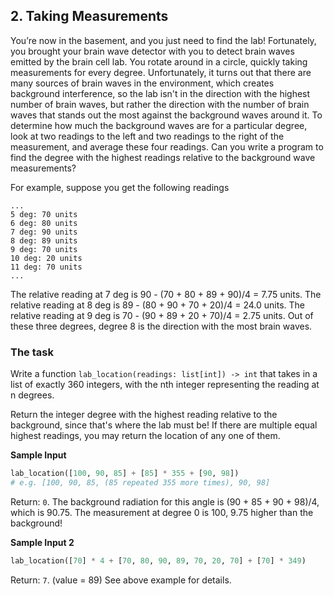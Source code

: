 ## 2. Taking Measurements
You’re now in the basement, and you just need to find the lab! Fortunately, you 
brought your brain wave detector with you to detect brain waves emitted by the
brain cell lab. You rotate around in a circle, quickly taking measurements
for every degree. Unfortunately, it turns out that there are many sources 
of brain waves in the environment, which creates background interference, so
the lab isn't in the direction with the highest number of brain waves, but rather
the direction with the number of brain waves that stands out the most against the background
waves around it. To determine how much the background waves are for a particular degree, 
look at two readings to the left and two readings to the right of the measurement, 
and average these four readings. 
Can you write a program to find the degree with the highest readings relative to the background
wave measurements?

For example, suppose you get the following readings
```
...
5 deg: 70 units
6 deg: 80 units
7 deg: 90 units
8 deg: 89 units
9 deg: 70 units
10 deg: 20 units
11 deg: 70 units
...
```
The relative reading at 7 deg is 90 - (70 + 80 + 89 + 90)/4 = 7.75 units.
The relative reading at 8 deg is 89 - (80 + 90 + 70 + 20)/4 = 24.0 units.
The relative reading at 9 deg is 70 - (90 + 89 + 20 + 70)/4 = 2.75 units.
Out of these three degrees, degree 8 is the direction with the most brain waves.

### The task
Write a function `lab_location(readings: list[int]) -> int` that takes in a list of
exactly 360 integers, with the nth integer representing the reading at n degrees.

Return the integer degree with the highest reading relative to the background, since
that's where the lab must be! If there are multiple equal highest readings, you may return
the location of any one of them.

**Sample Input**
```python
lab_location([100, 90, 85] + [85] * 355 + [90, 98])
# e.g. [100, 90, 85, (85 repeated 355 more times), 90, 98]
```
Return: `0`. The background radiation for this angle is 
(90 + 85 + 90 + 98)/4, which is 90.75. The measurement at degree 0 is 100, 9.75 higher than the background! 

**Sample Input 2**
```python
lab_location([70] * 4 + [70, 80, 90, 89, 70, 20, 70] + [70] * 349)
```
Return: `7`. (value = 89) See above example for details.
